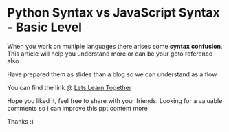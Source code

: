 # Python Syntax vs JavaScript Syntax - Basic Level

When you work on multiple languages there arises some **syntax confusion**.
This article will help you understand more or can be your goto reference also

Have prepared them as slides than a blog so we can understand as a flow

You can find the link @ [Lets Learn Together](https://slides.com/shijoshaji/code)

Hope you liked it, feel free to share with your friends.
Looking for a valuable comments so i can improve this ppt content more

Thanks :) 